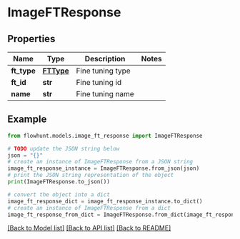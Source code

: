 # ImageFTResponse


## Properties

Name | Type | Description | Notes
------------ | ------------- | ------------- | -------------
**ft_type** | [**FTType**](FTType.md) | Fine tuning type | 
**ft_id** | **str** | Fine tuning id | 
**name** | **str** | Fine tuning name | 

## Example

```python
from flowhunt.models.image_ft_response import ImageFTResponse

# TODO update the JSON string below
json = "{}"
# create an instance of ImageFTResponse from a JSON string
image_ft_response_instance = ImageFTResponse.from_json(json)
# print the JSON string representation of the object
print(ImageFTResponse.to_json())

# convert the object into a dict
image_ft_response_dict = image_ft_response_instance.to_dict()
# create an instance of ImageFTResponse from a dict
image_ft_response_from_dict = ImageFTResponse.from_dict(image_ft_response_dict)
```
[[Back to Model list]](../README.md#documentation-for-models) [[Back to API list]](../README.md#documentation-for-api-endpoints) [[Back to README]](../README.md)


